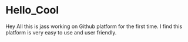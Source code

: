 # Hello_Cool
Hey All this is jass working  on Github platform for the first time.
I find this platform is very easy to use and user friendly.
